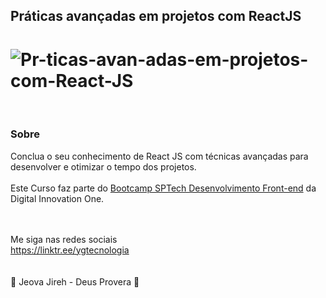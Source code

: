 ## Práticas avançadas em projetos com ReactJS

<h1>
   <img src="https://i.ibb.co/k6nDZmm/Pr-ticas-avan-adas-em-projetos-com-React-JS.png" alt="Pr-ticas-avan-adas-em-projetos-com-React-JS" border="0">
</h1>
 <br>

### Sobre

Conclua o seu conhecimento de React JS com técnicas avançadas para desenvolver e otimizar o tempo dos projetos. 
<br>
<br>
Este Curso faz parte do <a href="https://web.digitalinnovation.one/track/sp-tech-desenvolvimento-front-end">Bootcamp SPTech Desenvolvimento Front-end</a> da Digital Innovation One.
<br>
<br>
<br>

Me siga nas redes sociais<br>
https://linktr.ee/ygtecnologia
<br>
<br>
<br>
🙏 Jeova Jireh - Deus Provera 🙏


